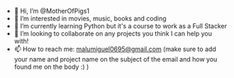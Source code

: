 - 👋 Hi, I’m @MotherOfPigs1
- 👀 I’m interested in movies, music, books and coding
- 🌱 I’m currently learning Python but it's a course to work as a Full Stacker
- 💞️ I’m looking to collaborate on any projects you think I can help you with!
- 📫 How to reach me: malumiguel0695@gmail.com (make sure to add your name and project name on the subject of the email and how you found me on the body :) )

<!---
MotherOfPigs1/MotherOfPigs1 is a ✨ special ✨ repository because its `README.md` (this file) appears on your GitHub profile.
You can click the Preview link to take a look at your changes.
--->
